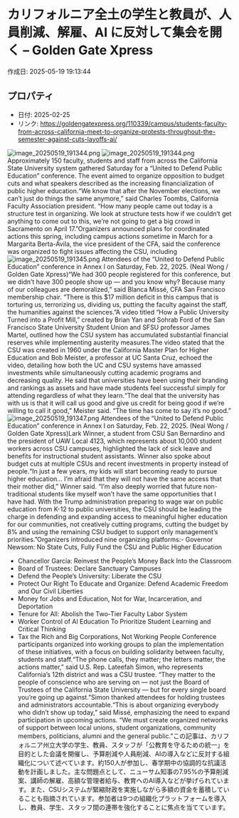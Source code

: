 # カリフォルニア全土の学生と教員が、人員削減、解雇、AI に反対して集会を開く – Golden Gate Xpress

作成日: 2025-05-19 19:13:44

## プロパティ

- 日付: 2025-02-25
- リンク: https://goldengatexpress.org/110339/campus/students-faculty-from-across-california-meet-to-organize-protests-throughout-the-semester-against-cuts-layoffs-ai/

![image_20250519_191344.png](../assets/image_20250519_191344.png)
![image_20250519_191344.png](../assets/image_20250519_191344.png)
Approximately 150 faculty, students and staff from across the California State University system gathered Saturday for a “United to Defend Public Education” conference. The event aimed to organize opposition to budget cuts and what speakers described as the increasing financialization of public higher education.“We know that after the November elections, we can’t just do things the same anymore,” said Charles Toombs, California Faculty Association president. “How many people came out today is a structure test in organizing. We look at structure tests how if we couldn’t get anything to come out to this, we’re not going to get a big crowd in Sacramento on April 17.”Organizers announced plans for coordinated actions this spring, including campus actions sometime in March for a Margarita Berta-Ávila, the vice president of the CFA, said the conference was organized to fight issues affecting the CSU, including ![image_20250519_191345.png](../assets/image_20250519_191345.png)
Attendees of the “United to Defend Public Education” conference in Annex I on Saturday, Feb. 22, 2025. (Neal Wong / Golden Gate Xpress)“We had 300 people registered for this conference, but we didn’t have 300 people show up — and you know why? Because many of our colleagues are demoralized,” said Blanca Missé, CFA San Francisco membership chair. “There is this $17 million deficit in this campus that is torturing us, terrorizing us, dividing us, putting the faculty against the staff, the humanities against the sciences.”A video titled “How a Public University Turned into a Profit Mill,” created by Brian Yan and Sohrab Ford of the San Francisco State University Student Union and SFSU professor James Martel, outlined how the CSU system has accumulated substantial financial reserves while implementing austerity measures.The video stated that the CSU was created in 1960 under the California Master Plan for Higher Education and Bob Meister, a professor at UC Santa Cruz, echoed the video, detailing how both the UC and CSU systems have amassed investments while simultaneously cutting academic programs and decreasing quality. He said that universities have been using their branding and rankings as assets and have made students feel successful simply for attending regardless of what they learn.“The deal that the university has with us is that it will call us good and give us credit for being good if we’re willing to call it good,” Meister said. “The time has come to say it’s no good.”![image_20250519_191347.png](../assets/image_20250519_191347.png)
Attendees of the “United to Defend Public Education” conference in Annex I on Saturday, Feb. 22, 2025. (Neal Wong / Golden Gate Xpress)Lark Winner, a student from CSU San Bernardino and the president of UAW Local 4123, which represents about 10,000 student workers across CSU campuses, highlighted the lack of sick leave and benefits for instructional student assistants. Winner also spoke about budget cuts at multiple CSUs and recent investments in property instead of people.“In just a few years, my kids will start becoming ready to pursue higher education… I’m afraid that they will not have the same access that their mother did,” Winner said. “I’m also deeply worried that future non-traditional students like myself won’t have the same opportunities that I have had. With the Trump administration preparing to wage war on public education from K-12 to public universities, the CSU should be leading the charge in defending and expanding access to meaningful higher education for our communities, not creatively cutting programs, cutting the budget by 8% and using the remaining CSU budget to support only management’s priorities.”Organizers introduced nine organizing platforms:- Governor Newsom: No State Cuts, Fully Fund the CSU and Public Higher Education
- Chancellor García: Reinvest the People’s Money Back Into the Classroom
- Board of Trustees: Declare Sanctuary Campuses
- Defend the People’s University: Liberate the CSU
- Protect Our Right To Educate and Organize: Defend Academic Freedom and Our Civil Liberties
- Money for Jobs and Education, Not for War, Incarceration, and Deportation
- Tenure for All: Abolish the Two-Tier Faculty Labor System
- Worker Control of AI Education To Prioritize Student Learning and Critical Thinking
- Tax the Rich and Big Corporations, Not Working People
Conference participants organized into working groups to plan the implementation of these initiatives, with a focus on building solidarity between faculty, students and staff.“The phone calls, they matter; the letters matter, the actions matter,” said U.S. Rep. Lateefah Simon, who represents California’s 12th district and was a CSU trustee. “They matter to the people of conscience who are serving on — not just the Board of Trustees of the California State University — but for every single board you’re going up against.”Simon thanked attendees for holding trustees and administrators accountable.“This is about organizing everybody who didn’t show up today,” said Missé, emphasizing the need to expand participation in upcoming actions. “We must create organized networks of support between local unions, student organizations, community members, politicians, alumni and the general public.”この記事は、カリフォルニア州立大学の学生、教員、スタッフが「公教育を守るための統一」を目的とした会議を開催し、予算削減や人員削減、AIの導入などに反対する組織化について述べています。約150人が参加し、春学期中の協調的な抗議活動を計画しました。主な問題点として、ニューサム知事の7.95%の予算削減案、講師の解雇、高額な管理者給与、教育へのAI導入などが挙げられています。また、CSUシステムが緊縮財政を実施しながら多額の資金を蓄積していることも指摘されています。参加者は9つの組織化プラットフォームを導入し、教員、学生、スタッフ間の連帯を強化することに焦点を当てています。